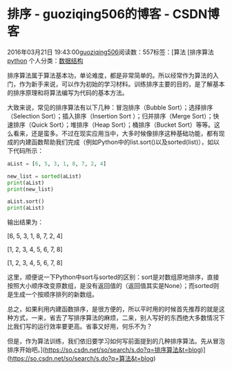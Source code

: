 # 排序 - guoziqing506的博客 - CSDN博客





2016年03月21日 19:43:00[guoziqing506](https://me.csdn.net/guoziqing506)阅读数：557标签：[算法																[排序算法																[python](https://so.csdn.net/so/search/s.do?q=python&t=blog)
个人分类：[数据结构](https://blog.csdn.net/guoziqing506/article/category/6145805)




排序算法属于算法基本功，单论难度，都是非常简单的。所以经常作为算法的入门，作为新手来说，可以作为初始的学习材料。训练排序主要的目的，是了解基本的排序原理和将算法编写为代码的基本方法。


大致来说，常见的排序算法有以下几种：冒泡排序（Bubble Sort）；选择排序（Selection Sort）；插入排序（Insertion Sort ）；归并排序（Merge Sort）；快速排序（Quick Sort）；堆排序（Heap Sort）；桶排序（Bucket Sort）等等。这么看来，还是蛮多。不过在现实应用当中，大多时候像排序这种基础功能，都有现成的内建函数帮助我们完成（例如Python中的list.sort()以及sorted(list)），如以下代码所示：




```python
aList = [6, 5, 3, 1, 8, 7, 2, 4]

new_list = sorted(aList)
print(aList)
print(new_list)

aList.sort()
print(aList)
```




输出结果为：

[6, 5, 3, 1, 8, 7, 2, 4]

[1, 2, 3, 4, 5, 6, 7, 8]

[1, 2, 3, 4, 5, 6, 7, 8]



这里，顺便说一下Python中sort与sorted的区别：sort是对数组原地排序，直接按照大小顺序改变原数组，是没有返回值的（返回值其实是None）；而sorted则是生成一个按顺序排列的新数组。



总之，如果利用内建函数排序，是很方便的，所以平时用的时候首先推荐的就是这种方式，一来，省去了写排序算法的麻烦，二来，别人写好的东西绝大多数情况下比我们写的运行效率要更高。省事又好用，何乐不为？



但是，作为算法训练，我们依旧要学习如何写前面提到的几种排序算法。先从冒泡排序开始吧。](https://so.csdn.net/so/search/s.do?q=排序算法&t=blog)](https://so.csdn.net/so/search/s.do?q=算法&t=blog)




